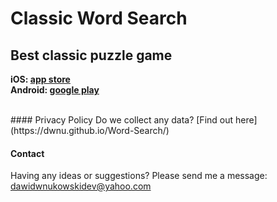 # Classic Word Search
## Best classic puzzle game 

<b>iOS: [app store](https://itunes.apple.com/us/app/world-of-word-search/id1448206525)</b>
<br><b>Android: [google play](https://play.google.com/store/apps/details?id=vuko.game.word.search.hidden.words.release)</b>

<br>
#### Privacy Policy
Do we collect any data? [Find out here](https://dwnu.github.io/Word-Search/)

#### Contact
Having any ideas or suggestions? Please send me a message: <dawidwnukowskidev@yahoo.com>
